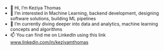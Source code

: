 - 👋 Hi, I’m Keziya Thomas
- 👀 I’m interested in Machine Learning, backend development, designing software solutions, building ML pipelines
- 🌱 I’m currently diving deeper into data and analytics, machine learning concepts and algorithms
- 📫 You can find me on LinkedIn using this link www.linkedin.com/in/keziyamthomas
